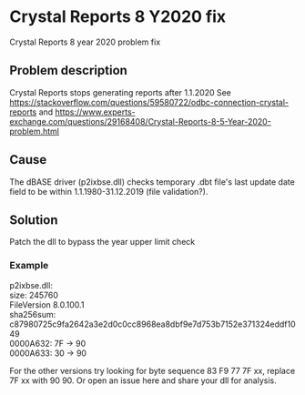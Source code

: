 # Crystal Reports 8 Y2020 fix
Crystal Reports 8 year 2020 problem fix

## Problem description
Crystal Reports stops generating reports after 1.1.2020
See https://stackoverflow.com/questions/59580722/odbc-connection-crystal-reports
and https://www.experts-exchange.com/questions/29168408/Crystal-Reports-8-5-Year-2020-problem.html

## Cause
The dBASE driver (p2ixbse.dll) checks temporary .dbt file's last update date field to be within 1.1.1980-31.12.2019 (file validation?).

## Solution
Patch the dll to bypass the year upper limit check

### Example
p2ixbse.dll:  
  size: 245760  
  FileVersion 8.0.100.1  
  sha256sum: c87980725c9fa2642a3e2d0c0cc8968ea8dbf9e7d753b7152e371324eddf1049  
0000A632: 7F -> 90  
0000A633: 30 -> 90  

For the other versions try looking for byte sequence 83 F9 77 7F xx, replace 7F xx with 90 90.
Or open an issue here and share your dll for analysis.
